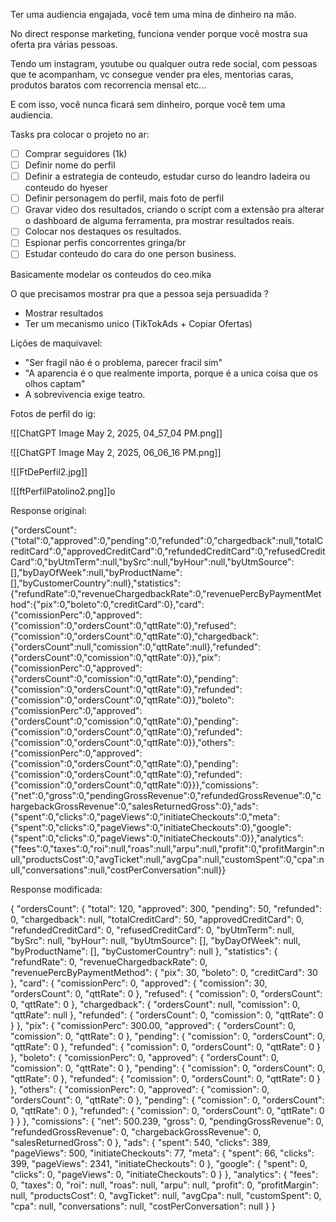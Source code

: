 Ter uma audiencia engajada, você tem uma mina de dinheiro na mão. 

No direct response marketing, funciona vender porque você mostra sua oferta pra várias pessoas. 

Tendo um instagram, youtube ou qualquer outra rede social, com pessoas que te acompanham, vc consegue vender pra eles, mentorias caras, produtos baratos com recorrencia mensal etc... 

E com isso, você nunca ficará sem dinheiro, porque você tem uma audiencia.

Tasks pra colocar o projeto no ar: 

- [ ] Comprar seguidores (1k)
- [ ] Definir nome do perfil
- [ ] Definir a estrategia de conteudo, estudar curso do leandro ladeira ou conteudo do hyeser
- [ ] Definir personagem do perfil, mais foto de perfil 
- [ ] Gravar video dos resultados, criando o script com a extensão pra alterar o dashboard de alguma ferramenta, pra mostrar resultados reais. 
- [ ] Colocar nos destaques os resultados.
- [ ] Espionar perfis concorrentes gringa/br 
- [ ] Estudar conteudo do cara do one person business.

Basicamente modelar os conteudos do ceo.mika

O que precisamos mostrar pra que a pessoa seja persuadida ? 

- Mostrar resultados 
- Ter um mecanismo unico (TikTokAds + Copiar Ofertas)

Lições de maquivavel: 
- "Ser fragil não é o problema, parecer fracil sim"
- "A aparencia é o que realmente importa, porque é a unica coisa que os olhos captam" 
- A sobrevivencia exige teatro. 

Fotos de perfil do ig: 

![[ChatGPT Image May 2, 2025, 04_57_04 PM.png]]

![[ChatGPT Image May 2, 2025, 06_06_16 PM.png]]

![[FtDePerfil2.jpg]]

![[ftPerfilPatolino2.png]]o

Response original: 

{"ordersCount":{"total":0,"approved":0,"pending":0,"refunded":0,"chargedback":null,"totalCreditCard":0,"approvedCreditCard":0,"refundedCreditCard":0,"refusedCreditCard":0,"byUtmTerm":null,"bySrc":null,"byHour":null,"byUtmSource":[],"byDayOfWeek":null,"byProductName":[],"byCustomerCountry":null},"statistics":{"refundRate":0,"revenueChargedbackRate":0,"revenuePercByPaymentMethod":{"pix":0,"boleto":0,"creditCard":0},"card":{"comissionPerc":0,"approved":{"comission":0,"ordersCount":0,"qttRate":0},"refused":{"comission":0,"ordersCount":0,"qttRate":0},"chargedback":{"ordersCount":null,"comission":0,"qttRate":null},"refunded":{"ordersCount":0,"comission":0,"qttRate":0}},"pix":{"comissionPerc":0,"approved":{"ordersCount":0,"comission":0,"qttRate":0},"pending":{"comission":0,"ordersCount":0,"qttRate":0},"refunded":{"comission":0,"ordersCount":0,"qttRate":0}},"boleto":{"comissionPerc":0,"approved":{"ordersCount":0,"comission":0,"qttRate":0},"pending":{"comission":0,"ordersCount":0,"qttRate":0},"refunded":{"comission":0,"ordersCount":0,"qttRate":0}},"others":{"comissionPerc":0,"approved":{"comission":0,"ordersCount":0,"qttRate":0},"pending":{"comission":0,"ordersCount":0,"qttRate":0},"refunded":{"comission":0,"ordersCount":0,"qttRate":0}}},"comissions":{"net":0,"gross":0,"pendingGrossRevenue":0,"refundedGrossRevenue":0,"chargebackGrossRevenue":0,"salesReturnedGross":0},"ads":{"spent":0,"clicks":0,"pageViews":0,"initiateCheckouts":0,"meta":{"spent":0,"clicks":0,"pageViews":0,"initiateCheckouts":0},"google":{"spent":0,"clicks":0,"pageViews":0,"initiateCheckouts":0}},"analytics":{"fees":0,"taxes":0,"roi":null,"roas":null,"arpu":null,"profit":0,"profitMargin":null,"productsCost":0,"avgTicket":null,"avgCpa":null,"customSpent":0,"cpa":null,"conversations":null,"costPerConversation":null}}

Response modificada:

{
	"ordersCount": {
		"total": 120,
		"approved": 300,
		"pending": 50,
		"refunded": 0,
		"chargedback": null,
		"totalCreditCard": 50,
		"approvedCreditCard": 0,
		"refundedCreditCard": 0,
		"refusedCreditCard": 0,
		"byUtmTerm": null,
		"bySrc": null,
		"byHour": null,
		"byUtmSource": [],
		"byDayOfWeek": null,
		"byProductName": [],
		"byCustomerCountry": null
	},
	"statistics": {
		"refundRate": 0,
		"revenueChargedbackRate": 0,
		"revenuePercByPaymentMethod": {
			"pix": 30,
			"boleto": 0,
			"creditCard": 30
		},
		"card": {
			"comissionPerc": 0,
			"approved": {
				"comission": 30,
				"ordersCount": 0,
				"qttRate": 0
			},
			"refused": {
				"comission": 0,
				"ordersCount": 0,
				"qttRate": 0
			},
			"chargedback": {
				"ordersCount": null,
				"comission": 0,
				"qttRate": null
			},
			"refunded": {
				"ordersCount": 0,
				"comission": 0,
				"qttRate": 0
			}
		},
		"pix": {
			"comissionPerc": 300.00,
			"approved": {
				"ordersCount": 0,
				"comission": 0,
				"qttRate": 0
			},
			"pending": {
				"comission": 0,
				"ordersCount": 0,
				"qttRate": 0
			},
			"refunded": {
				"comission": 0,
				"ordersCount": 0,
				"qttRate": 0
			}
		},
		"boleto": {
			"comissionPerc": 0,
			"approved": {
				"ordersCount": 0,
				"comission": 0,
				"qttRate": 0
			},
			"pending": {
				"comission": 0,
				"ordersCount": 0,
				"qttRate": 0
			},
			"refunded": {
				"comission": 0,
				"ordersCount": 0,
				"qttRate": 0
			}
		},
		"others": {
			"comissionPerc": 0,
			"approved": {
				"comission": 0,
				"ordersCount": 0,
				"qttRate": 0
			},
			"pending": {
				"comission": 0,
				"ordersCount": 0,
				"qttRate": 0
			},
			"refunded": {
				"comission": 0,
				"ordersCount": 0,
				"qttRate": 0
			}
		}
	},
	"comissions": {
		"net": 500.239,
		"gross": 0,
		"pendingGrossRevenue": 0,
		"refundedGrossRevenue": 0,
		"chargebackGrossRevenue": 0,
		"salesReturnedGross": 0
	},
	"ads": {
		"spent": 540,
		"clicks": 389,
		"pageViews": 500,
		"initiateCheckouts": 77,
		"meta": {
			"spent": 66,
			"clicks": 399,
			"pageViews": 2341,
			"initiateCheckouts": 0
		},
		"google": {
			"spent": 0,
			"clicks": 0,
			"pageViews": 0,
			"initiateCheckouts": 0
		}
	},
	"analytics": {
		"fees": 0,
		"taxes": 0,
		"roi": null,
		"roas": null,
		"arpu": null,
		"profit": 0,
		"profitMargin": null,
		"productsCost": 0,
		"avgTicket": null,
		"avgCpa": null,
		"customSpent": 0,
		"cpa": null,
		"conversations": null,
		"costPerConversation": null
	}
}